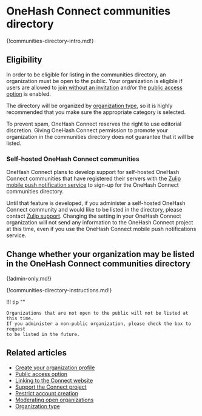 # OneHash Connect communities directory

{!communities-directory-intro.md!}

## Eligibility

In order to be eligible for listing in the communities directory, an
organization must be open to the public. Your organization is eligible
if users are allowed to [join without an invitation][join-without-invite]
and/or the [public access option](/help/public-access-option) is enabled.

The directory will be organized by [organization type](/help/organization-type),
so it is highly recommended that you make sure the appropriate category
is selected.

To prevent spam, OneHash Connect reserves the right to use editorial discretion.
Giving OneHash Connect permission to promote your organization in the communities
directory does not guarantee that it will be listed.

### Self-hosted OneHash Connect communities

OneHash Connect plans to develop support for self-hosted OneHash Connect communities that
have registered their servers with the [Zulip mobile push
notification service][push-notifications] to sign-up for the OneHash Connect
communities directory.

Until that feature is developed, if you administer a self-hosted OneHash Connect
community and would like to be listed in the directory, please contact
[Zulip support](mailto:support@zulip.com). Changing the setting in your
OneHash Connect organization will not send any information to the OneHash Connect project
at this time, even if you use the OneHash Connect mobile push notifications
service.

[join-without-invite]: /help/restrict-account-creation#set-whether-invitations-are-required-to-join
[communities-directory-permission]: /help/communities-directory#give-permission-to-be-in-the-zulip-communities-directory
[push-notifications]: https://zulip.readthedocs.io/en/stable/production/mobile-push-notifications.html

## Change whether your organization may be listed in the OneHash Connect communities directory

{!admin-only.md!}

{!communities-directory-instructions.md!}

!!! tip ""

    Organizations that are not open to the public will not be listed at this time.
    If you administer a non-public organization, please check the box to request
    to be listed in the future.

## Related articles

* [Create your organization profile](/help/create-your-organization-profile)
* [Public access option](/help/public-access-option)
* [Linking to the Connect website](/help/linking-to-connect-website)
* [Support the Connect project](/help/support-connect-project)
* [Restrict account creation](/help/restrict-account-creation)
* [Moderating open organizations](/help/moderating-open-organizations)
* [Organization type](/help/organization-type)
